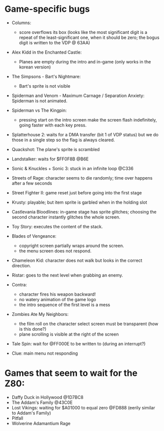 # Game-specific bugs

- Columns:
  - score overflows its box (looks like the most significant digit is a repeat
    of the least-significant one, when it should be zero; the bogus digit is
    written to the VDP @ 63AA)

- Alex Kidd in the Enchanted Castle:
  - Planes are empty during the intro and in-game (only works in the korean version)

- The Simpsons - Bart's Nightmare: 
  - Bart's sprite is not visible

- Spiderman and Venom - Maximum Carnage / Separation Anxiety: Spiderman is not animated.

- Spiderman vs The Kingpin:
  - pressing start on the intro screen make the screen flash indefinitely, going faster with
  each key press.

- Splatterhouse 2: waits for a DMA transfer (bit 1 of VDP status) but we do those in a single step
so the flag is always cleared.

- Quackshot: The plane's sprite is scrambled

- Landstalker: waits for $FF0F8B @B6E

- Sonic & Knuckles + Sonic 3: stuck in an infinite loop @C336

- Streets of Rage: character seems to die randomly; time over happens after a few seconds

- Street Fighter II: game reset just before going into the first stage

- Krusty: playable; but item sprite is garbled when in the holding slot

- Castlevania Bloodlines: in-game stage has sprite glitches; choosing the second character instantly
  glitches the whole screen.

- Toy Story: executes the content of the stack.

- Blades of Vengeance:
    - copyright screen partially wraps around the screen.
    - the menu screen does not respond.

- Chameleon Kid: character does not walk but looks in the correct direction.

- Ristar: goes to the next level when grabbing an enemy.

- Contra:
    - character fires his weapon backward!
	- no watery animation of the game logo
	- the intro sequence of the first level is a mess

- Zombies Ate My Neighbors:
	- the film roll on the character select screen must be transparent (how is this done?)
	- plane scrolling is visible at the right of the screen 

- Tale Spin: wait for @FF000E to be written to (during an interrupt?)

- Clue: main menu not responding

# Games that seem to wait for the Z80:

- Daffy Duck in Hollywood @1D7BC8
- The Addam's Family @43C0E
- Lost Vikings: waiting for $A01000 to equal zero @FD888 (eerily similar to Addam's Family)
- Pitfall
- Wolverine Adamantium Rage
